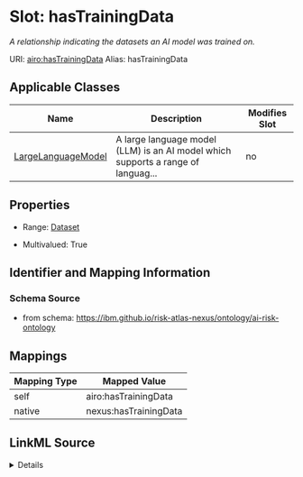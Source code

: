 

# Slot: hasTrainingData


_A relationship indicating the datasets an AI model was trained on._





URI: [airo:hasTrainingData](https://w3id.org/airo#hasTrainingData)
Alias: hasTrainingData

<!-- no inheritance hierarchy -->





## Applicable Classes

| Name | Description | Modifies Slot |
| --- | --- | --- |
| [LargeLanguageModel](LargeLanguageModel.md) | A large language model (LLM) is an AI model which supports a range of languag... |  no  |







## Properties

* Range: [Dataset](Dataset.md)

* Multivalued: True





## Identifier and Mapping Information







### Schema Source


* from schema: https://ibm.github.io/risk-atlas-nexus/ontology/ai-risk-ontology




## Mappings

| Mapping Type | Mapped Value |
| ---  | ---  |
| self | airo:hasTrainingData |
| native | nexus:hasTrainingData |




## LinkML Source

<details>
```yaml
name: hasTrainingData
description: A relationship indicating the datasets an AI model was trained on.
from_schema: https://ibm.github.io/risk-atlas-nexus/ontology/ai-risk-ontology
rank: 1000
slot_uri: airo:hasTrainingData
alias: hasTrainingData
domain_of:
- LargeLanguageModel
range: Dataset
multivalued: true
inlined: false

```
</details>
